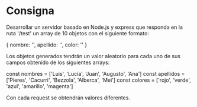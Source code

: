 # Consigna

Desarrollar un servidor basado en Node.js y express que responda en la ruta '/test' un array de 10 objetos con el siguiente formato:

{
    nombre: '',
    apellido: '',
    color: ''
}

Los objetos generados tendrán un valor aleatorio para cada uno de sus campos obtenido de los siguientes arrays:

const nombres = ['Luis', 'Lucía', 'Juan', 'Augusto', 'Ana']
const apellidos = ['Pieres', 'Cacurri', 'Bezzola', 'Alberca', 'Mei']
const colores = ['rojo', 'verde', 'azul', 'amarillo', 'magenta']

Con cada request se obtendrán valores diferentes.
